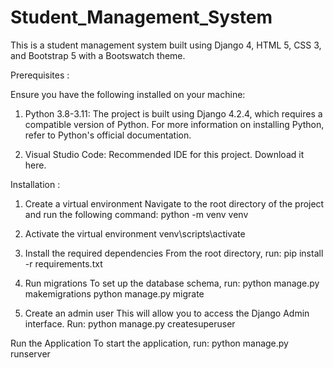 # Student_Management_System

This is a student management system built using Django 4, HTML 5, CSS 3, and Bootstrap 5 with a Bootswatch theme.

Prerequisites :

Ensure you have the following installed on your machine:

1) Python 3.8-3.11: The project is built using Django 4.2.4, which requires a compatible version of Python. For more information on installing Python, refer to Python's official documentation.

2) Visual Studio Code: Recommended IDE for this project. Download it here.


Installation :

1. Create a virtual environment
Navigate to the root directory of the project and run the following command:
      python -m venv venv

2. Activate the virtual environment
                       venv\scripts\activate

3. Install the required dependencies
From the root directory, run:
                         pip install -r requirements.txt

4. Run migrations
To set up the database schema, run:
                        python manage.py makemigrations
                        python manage.py migrate

5. Create an admin user
This will allow you to access the Django Admin interface. Run:
                        python manage.py createsuperuser


Run the Application
To start the application, run:
                       python manage.py runserver

